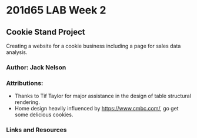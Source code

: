 # 201d65 LAB Week 2

## Cookie Stand Project

Creating a website for a cookie business including a page for sales data analysis.

### Author: Jack Nelson

### Attributions:

  - Thanks to Tif Taylor for major assistance in the design of table structural rendering.
  - Home design heavily influenced by https://www.cmbc.com/, go get some delicious cookies.

### Links and Resources



